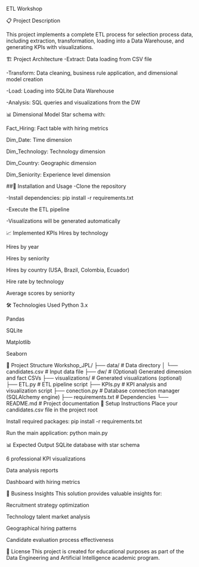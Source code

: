 ETL Workshop 

📋 Project Description

This project implements a complete ETL process for selection process data, including extraction, transformation, loading into a Data Warehouse, and generating KPIs with visualizations.

🏗️ Project Architecture
-Extract: Data loading from CSV file

-Transform: Data cleaning, business rule application, and dimensional model creation

-Load: Loading into SQLite Data Warehouse

-Analysis: SQL queries and visualizations from the DW

📊 Dimensional Model
Star schema with:

Fact_Hiring: Fact table with hiring metrics

Dim_Date: Time dimension

Dim_Technology: Technology dimension

Dim_Country: Geographic dimension

Dim_Seniority: Experience level dimension

##🚀 Installation and Usage
-Clone the repository

-Install dependencies: pip install -r requirements.txt

-Execute the ETL pipeline

-Visualizations will be generated automatically

📈 Implemented KPIs
Hires by technology

Hires by year

Hires by seniority

Hires by country (USA, Brazil, Colombia, Ecuador)

Hire rate by technology

Average scores by seniority

🛠️ Technologies Used
Python 3.x

Pandas

SQLite

Matplotlib

Seaborn



📁 Project Structure
Workshop_JPL/
├── data/                      # Data directory
│   └── candidates.csv         # Input data file
├── dw/                        # (Optional) Generated dimension and fact CSVs
├── visualizations/            # Generated visualizations (optional)
├── ETL.py                     # ETL pipeline script
├── KPIs.py                    # KPI analysis and visualization script
├── conection.py               # Database connection manager (SQLAlchemy engine)
├── requirements.txt           # Dependencies
└── README.md                  # Project documentation
🔧 Setup Instructions
Place your candidates.csv file in the project root

Install required packages: pip install -r requirements.txt

Run the main application: python main.py

📊 Expected Output
SQLite database with star schema

6 professional KPI visualizations

Data analysis reports

Dashboard with hiring metrics

🎯 Business Insights
This solution provides valuable insights for:

Recruitment strategy optimization

Technology talent market analysis

Geographical hiring patterns

Candidate evaluation process effectiveness

📝 License
This project is created for educational purposes as part of the Data Engineering and Artificial Intelligence academic program.
